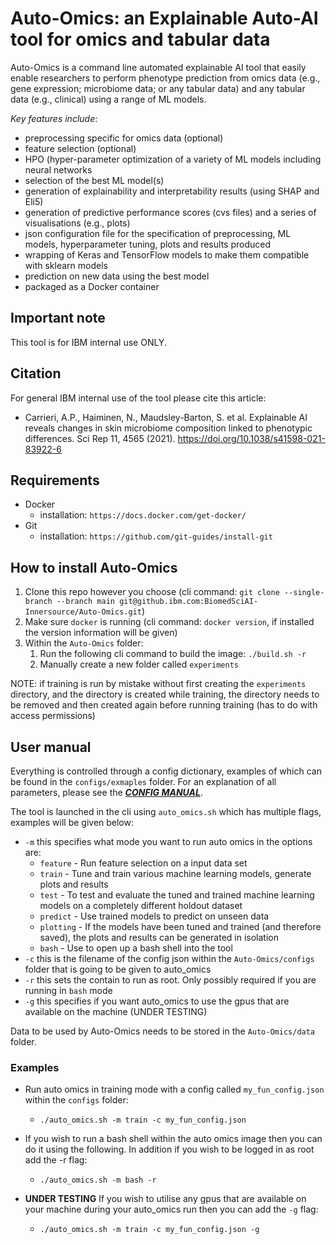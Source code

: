 # Auto-Omics: an Explainable Auto-AI tool for omics and tabular data

Auto-Omics is a command line automated explainable AI tool that easily enable researchers to perform phenotype prediction from omics data (e.g., gene expression; microbiome data; or any tabular data) and any tabular data (e.g., clinical) using a range of ML models.

*Key features include*:

* preprocessing specific for omics data (optional)
* feature selection (optional)
* HPO (hyper-parameter optimization of a variety of ML models including neural networks
* selection of the best ML model(s)
* generation of explainability and interpretability results (using SHAP and Eli5)
* generation of predictive performance scores (cvs files) and a series of visualisations (e.g., plots)
* json configuration file for the specification of preprocessing, ML models, hyperparameter tuning, plots and results produced
* wrapping of Keras and TensorFlow models to make them compatible with sklearn models
* prediction on new data using the best model
* packaged as a Docker container

## Important note

This tool is for IBM internal use ONLY.

## Citation

For general IBM internal use of the tool please cite this article:

* Carrieri, A.P., Haiminen, N., Maudsley-Barton, S. et al. Explainable AI reveals changes in skin microbiome composition linked to phenotypic differences. Sci Rep 11, 4565 (2021). <https://doi.org/10.1038/s41598-021-83922-6>

## Requirements

* Docker
  * installation: `https://docs.docker.com/get-docker/`
* Git
  * installation: `https://github.com/git-guides/install-git`

## How to install Auto-Omics

 1. Clone this repo however you choose (cli command: `git clone --single-branch --branch main git@github.ibm.com:BiomedSciAI-Innersource/Auto-Omics.git`)
 2. Make sure `docker` is running (cli command: `docker version`, if installed the version information will be given)
 3. Within the `Auto-Omics` folder:
       1. Run the following cli command to build the image: `./build.sh -r`
       2. Manually create a new folder called `experiments`

NOTE: if training is run by mistake without first creating the `experiments` directory, and the directory is created while training, the directory needs to be removed and then created again before running training (has to do with access permissions)

## User manual

Everything is controlled through a config dictionary, examples of which can be found in the `configs/exmaples` folder. For an explanation of all parameters, please see the [***CONFIG MANUAL***](https://github.ibm.com/BiomedSciAI-Innersource/Auto-Omics/blob/main/configs/CONFIG_MANUAL.md).

The tool is launched in the cli using `auto_omics.sh` which has multiple flags, examples will be given below:

* `-m` this specifies what mode you want to run auto omics in the options are:
  * `feature` - Run feature selection on a input data set
  * `train` - Tune and train various machine learning models, generate plots and results
  * `test` - To test and evaluate the tuned and trained machine learning models on a completely different holdout dataset
  * `predict` - Use trained models to predict on unseen data
  * `plotting` - If the models have been tuned and trained (and therefore saved), the plots and results can be generated in isolation
  * `bash` - Use to open up a bash shell into the tool
* `-c` this is the filename of the config json within the `Auto-Omics/configs` folder that is going to be given to auto_omics
* `-r` this sets the contain to run as root. Only possibly required if you are running in `bash` mode
* `-g` this specifies if you want auto_omics to use the gpus that are available on the machine (UNDER TESTING)

Data to be used by Auto-Omics needs to be stored in the `Auto-Omics/data` folder.

### Examples

* Run auto omics in training mode with a config called `my_fun_config.json` within the `configs` folder:
  * `./auto_omics.sh -m train -c my_fun_config.json`

* If you wish to run a bash shell within the auto omics image then you can do it using the following. In addition if you wish to be logged in as root add the -r flag:
  * `./auto_omics.sh -m bash -r`

* **UNDER TESTING** If you wish to utilise any gpus that are available on your machine during your auto_omics run then you can add the `-g` flag:
  * `./auto_omics.sh -m train -c my_fun_config.json -g`
